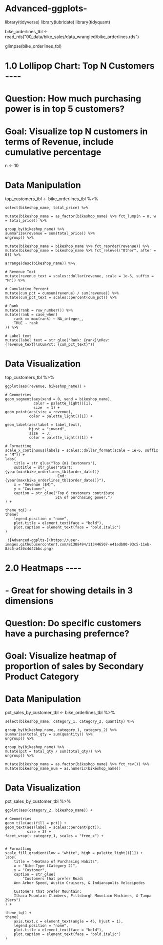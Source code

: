 # Advanced-ggplots-
library(tidyverse)
library(lubridate)
library(tidyquant)

bike_orderlines_tbl <- read_rds("00_data/bike_sales/data_wrangled/bike_orderlines.rds")

glimpse(bike_orderlines_tbl)


# 1.0 Lollipop Chart: Top N Customers ----

# Question: How much purchasing power is in top 5 customers?
# Goal: Visualize top N customers in terms of Revenue, include cumulative percentage

n <- 10

# Data Manipulation
top_customers_tbl <- bike_orderlines_tbl %>%
    
    select(bikeshop_name, total_price) %>%
    
    mutate(bikeshop_name = as_factor(bikeshop_name) %>% fct_lump(n = n, w = total_price)) %>%
    
    group_by(bikeshop_name) %>%
    summarize(revenue = sum(total_price)) %>%
    ungroup() %>%
    
    mutate(bikeshop_name = bikeshop_name %>% fct_reorder(revenue)) %>%
    mutate(bikeshop_name = bikeshop_name %>% fct_relevel("Other", after = 0)) %>%
    
    arrange(desc(bikeshop_name)) %>%
    
    # Revenue Text
    mutate(revenue_text = scales::dollar(revenue, scale = 1e-6, suffix = "M")) %>%
    
    # Cumulative Percent
    mutate(cum_pct = cumsum(revenue) / sum(revenue)) %>%
    mutate(cum_pct_text = scales::percent(cum_pct)) %>%
    
    # Rank
    mutate(rank = row_number()) %>%
    mutate(rank = case_when(
        rank == max(rank) ~ NA_integer_,
        TRUE ~ rank
    )) %>%
    
    # Label text
    mutate(label_text = str_glue("Rank: {rank}\nRev: {revenue_text}\nCumPct: {cum_pct_text}"))


# Data Visualization
top_customers_tbl %>%
    
    ggplot(aes(revenue, bikeshop_name)) +
    
    # Geometries
    geom_segment(aes(xend = 0, yend = bikeshop_name), 
                 color = palette_light()[1],
                 size  = 1) +
    geom_point(aes(size = revenue),
               color = palette_light()[1]) +
    
    geom_label(aes(label = label_text), 
               hjust = "inward",
               size  = 3,
               color = palette_light()[1]) +
    
    # Formatting
    scale_x_continuous(labels = scales::dollar_format(scale = 1e-6, suffix = "M")) +
    labs(
        title = str_glue("Top {n} Customers"),
        subtitle = str_glue("Start: {year(min(bike_orderlines_tbl$order_date))}
                            End:  {year(max(bike_orderlines_tbl$order_date))}"),
        x = "Revenue ($M)",
        y = "Customer",
        caption = str_glue("Top 6 customers contribute
                           51% of purchasing power.")
    ) +
    
    theme_tq() +
    theme(
        legend.position = "none",
        plot.title = element_text(face = "bold"),
        plot.caption = element_text(face = "bold.italic")
    )
    
     ![Advanced-ggplts-](https://user-images.githubusercontent.com/81388494/113446507-e41edb80-93c5-11eb-8ac5-a430c4d42bbc.png)

# 2.0 Heatmaps ----
# - Great for showing details in 3 dimensions

# Question: Do specific customers have a purchasing prefernce?
# Goal: Visualize heatmap of proportion of sales by Secondary Product Category

# Data Manipulation
pct_sales_by_customer_tbl <- bike_orderlines_tbl %>%
    
    select(bikeshop_name, category_1, category_2, quantity) %>%
    
    group_by(bikeshop_name, category_1, category_2) %>%
    summarise(total_qty = sum(quantity)) %>%
    ungroup() %>%
    
    group_by(bikeshop_name) %>%
    mutate(pct = total_qty / sum(total_qty)) %>%
    ungroup() %>%
    
    mutate(bikeshop_name = as.factor(bikeshop_name) %>% fct_rev()) %>%
    mutate(bikeshop_name_num = as.numeric(bikeshop_name))

# Data Visualization
pct_sales_by_customer_tbl %>%
    
    ggplot(aes(category_2, bikeshop_name)) +
    
    # Geometries
    geom_tile(aes(fill = pct)) +
    geom_text(aes(label = scales::percent(pct)), 
              size = 3) +
    facet_wrap(~ category_1, scales = "free_x") +
    
    
    # Formatting
    scale_fill_gradient(low = "white", high = palette_light()[1]) +
    labs(
        title = "Heatmap of Purchasing Habits",
        x = "Bike Type (Category 2)",
        y = "Customer",
        caption = str_glue(
            "Customers that prefer Road: 
        Ann Arbor Speed, Austin Cruisers, & Indianapolis Velocipedes
        
        Customers that prefer Mountain: 
        Ithaca Mountain Climbers, Pittsburgh Mountain Machines, & Tampa 29ers")
    ) +
    
    theme_tq() +
    theme(
        axis.text.x = element_text(angle = 45, hjust = 1),
        legend.position = "none",
        plot.title = element_text(face = "bold"),
        plot.caption = element_text(face = "bold.italic")
    )
